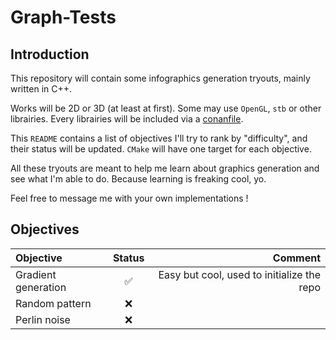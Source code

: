 # Graph-Tests

## Introduction

This repository will contain some infographics generation tryouts, mainly written in C++.

Works will be 2D or 3D (at least at first). Some may use ``OpenGL``, ``stb`` or other librairies. Every librairies will be included via a [conanfile](conan.io).

This ``README`` contains a list of objectives I'll try to rank by "difficulty", and their status will be updated. ``CMake`` will have one target for each objective.

All these tryouts are meant to help me learn about graphics generation and see what I'm able to do. Because learning is freaking cool, yo.

Feel free to message me with your own implementations !

## Objectives

|      Objective      | Status |                                    Comment |
|:--------------------|:------:|-------------------------------------------:|
| Gradient generation |   ✅   | Easy but cool, used to initialize the repo |
| Random pattern      |   ❌   |                                            |
| Perlin noise        |   ❌   |                                            |


